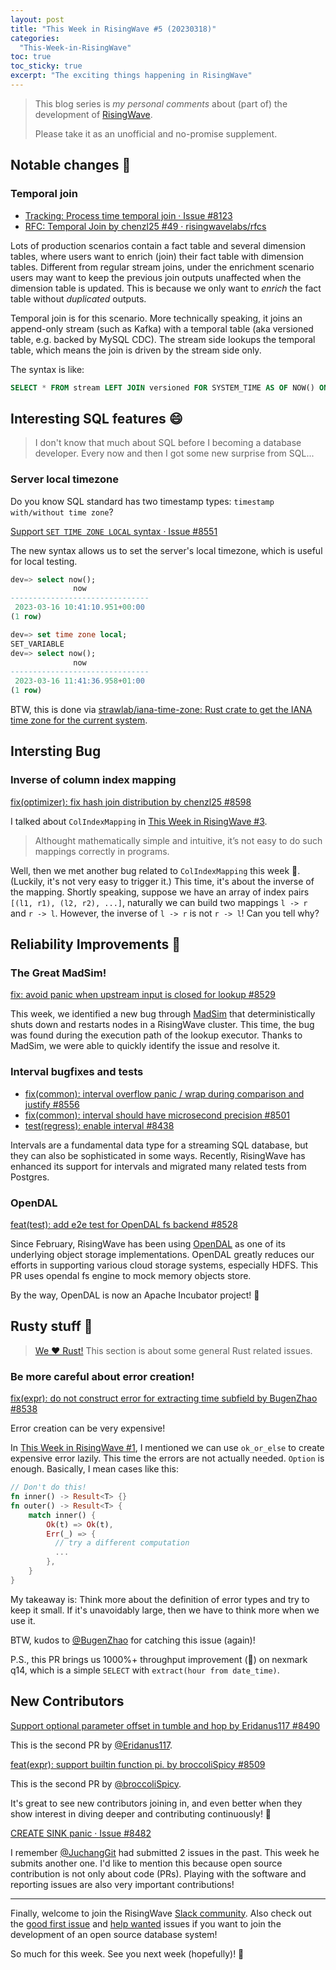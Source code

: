 ```yaml
---
layout: post
title: "This Week in RisingWave #5 (20230318)"
categories:
  "This-Week-in-RisingWave"
toc: true
toc_sticky: true
excerpt: "The exciting things happening in RisingWave"
---
```


> This blog series is *my personal comments* about (part of) the development of [RisingWave](https://github.com/risingwavelabs/risingwave).
>
> Please take it as an unofficial and no-promise supplement.

## Notable changes 🌟

### Temporal join

- [Tracking: Process time temporal join · Issue #8123](https://github.com/risingwavelabs/risingwave/issues/8123)
- [RFC: Temporal Join by chenzl25 #49 · risingwavelabs/rfcs](https://github.com/risingwavelabs/rfcs/pull/49/files)

Lots of production scenarios contain a fact table and several dimension tables, where users want to enrich (join) their fact table with dimension tables. Different from regular stream joins, under the enrichment scenario users may want to keep the previous join outputs unaffected when the dimension table is updated. This is because we only want to *enrich* the fact table without *duplicated* outputs.

Temporal join is for this scenario. More technically speaking, it joins an append-only stream (such as Kafka) with a temporal table (aka versioned table, e.g. backed by MySQL CDC). The stream side lookups the temporal table, which means the join is driven by the stream side only.

The syntax is like:

```sql
SELECT * FROM stream LEFT JOIN versioned FOR SYSTEM_TIME AS OF NOW() ON stream.col = versioned.id
```


## Interesting SQL features 😄

> I don't know that much about SQL before I becoming a database developer. Every now and then I got some new surprise from SQL...

### Server local timezone

Do you know SQL standard has two timestamp types: `timestamp with/without time zone`?

[Support `SET TIME ZONE LOCAL` syntax · Issue #8551](https://github.com/risingwavelabs/risingwave/issues/8551)

The new syntax allows us to set the server's local timezone, which is useful for local testing.

```sql
dev=> select now();
              now              
-------------------------------
 2023-03-16 10:41:10.951+00:00
(1 row)

dev=> set time zone local;
SET_VARIABLE
dev=> select now();
              now              
-------------------------------
 2023-03-16 11:41:36.958+01:00
(1 row)
```

BTW, this is done via [strawlab/iana-time-zone: Rust crate to get the IANA time zone for the current system](https://github.com/strawlab/iana-time-zone).

## Intersting Bug

### Inverse of column index mapping

[fix(optimizer): fix hash join distribution by chenzl25 #8598](https://github.com/risingwavelabs/risingwave/pull/8598)

I talked about `ColIndexMapping` in [This Week in RisingWave #3](https://xxchan.github.io/this-week-in-risingwave/2023/03/04/twirw-3.html#injectivity-of-column-index-mapping).

> Althought mathematically simple and intuitive, it’s not easy to do such mappings correctly in programs.

Well, then we met another bug related to `ColIndexMapping` this week 🥲. (Luckily, it's not very easy to trigger it.) This time, it's about the inverse of the mapping. Shortly speaking, suppose we have an array of index pairs `[(l1, r1), (l2, r2), ...]`, naturally we can build two mappings `l -> r` and `r -> l`. However, the inverse of `l -> r` is not `r -> l`! Can you tell why?


## Reliability Improvements 💪

### The Great MadSim!

[fix: avoid panic when upstream input is closed for lookup #8529](https://github.com/risingwavelabs/risingwave/pull/8529)

This week, we identified a new bug through [MadSim](https://github.com/madsim-rs/madsim) that deterministically shuts down and restarts nodes in a RisingWave cluster. This time, the bug was found during the execution path of the lookup executor. Thanks to MadSim, we were able to quickly identify the issue and resolve it.

### Interval bugfixes and tests

- [fix(common): interval overflow panic / wrap during comparison and justify #8556](https://github.com/risingwavelabs/risingwave/pull/8556)
- [fix(common): interval should have microsecond precision #8501](https://github.com/risingwavelabs/risingwave/pull/8501)
- [test(regress): enable interval #8438](https://github.com/risingwavelabs/risingwave/pull/8438)

Intervals are a fundamental data type for a streaming SQL database, but they can also be sophisticated in some ways. Recently, RisingWave has enhanced its support for intervals and migrated many related tests from Postgres.

### OpenDAL

[feat(test): add e2e test for OpenDAL fs backend #8528](https://github.com/risingwavelabs/risingwave/pull/8528)

Since February, RisingWave has been using [OpenDAL](https://github.com/apache/incubator-opendal) as one of its underlying object storage implementations. OpenDAL greatly reduces our efforts in supporting various cloud storage systems, especially HDFS. This PR uses opendal fs engine to mock memory objects store.

By the way, OpenDAL is now an Apache Incubator project! 🎉

## Rusty stuff 🦀️

> [We ❤️ Rust!](https://www.risingwave-labs.com/blog/building-a-cloud-database-from-scratch-why-we-moved-from-cpp-to-rust/) This section is about some general Rust related issues.


### Be more careful about error creation!

[fix(expr): do not construct error for extracting time subfield by BugenZhao #8538](https://github.com/risingwavelabs/risingwave/pull/8538)

Error creation can be very expensive!

In [This Week in RisingWave #1](https://xxchan.github.io/this-week-in-risingwave/2023/02/17/twirw-1.html#-clippyor_fun_call-), I mentioned we can use `ok_or_else` to create expensive error lazily. This time the errors are not actually needed. `Option` is enough. Basically, I mean cases like this:

```rust
// Don't do this!
fn inner() -> Result<T> {}
fn outer() -> Result<T> {
    match inner() {
        Ok(t) => Ok(t),
        Err(_) => { 
          // try a different computation
          ...
        },
    }
}
```

My takeaway is: Think more about the definition of error types and try to keep it small. If it's unavoidably large, then we have to think more when we use it.

BTW, kudos to [@BugenZhao](https://github.com/bugenzhao) for catching this issue (again)!

P.S., this PR brings us 1000%+ throughput improvement (🤯) on nexmark q14, which is a simple `SELECT` with `extract(hour from date_time)`.

## New Contributors

[Support optional parameter offset in tumble and hop by Eridanus117 #8490](https://github.com/risingwavelabs/risingwave/pull/8490)

This is the second PR by [@Eridanus117](https://github.com/Eridanus117). 

[feat(expr): support builtin function pi. by broccoliSpicy #8509](https://github.com/risingwavelabs/risingwave/pull/8509)

This is the second PR by [@broccoliSpicy](https://github.com/broccoliSpicy).

It's great to see new contributors joining in, and even better when they show interest in diving deeper and contributing continuously! 🥰

[CREATE SINK panic · Issue #8482](https://github.com/risingwavelabs/risingwave/issues/8482)

I remember [@JuchangGit](https://github.com/JuchangGit) had submitted 2 issues in the past. This week he submits another one. I'd like to mention this because open source contribution is not only about code (PRs). Playing with the software and reporting issues are also very important contributions!

---

Finally, welcome to join the RisingWave [Slack community](https://join.slack.com/t/risingwave-community/shared_invite/zt-120rft0mr-d8uGk3d~NZiZAQWPnElOfw). Also check out the [good first issue](https://github.com/risingwavelabs/risingwave/issues?q=is%3Aopen+label%3A%22good+first+issue%22+sort%3Aupdated-desc) and [help wanted](https://github.com/risingwavelabs/risingwave/issues?q=is%3Aopen+sort%3Aupdated-desc+label%3A%22help+wanted%22) issues if you want to join the development of an open source database system!

So much for this week. See you next week (hopefully)! 🤗
